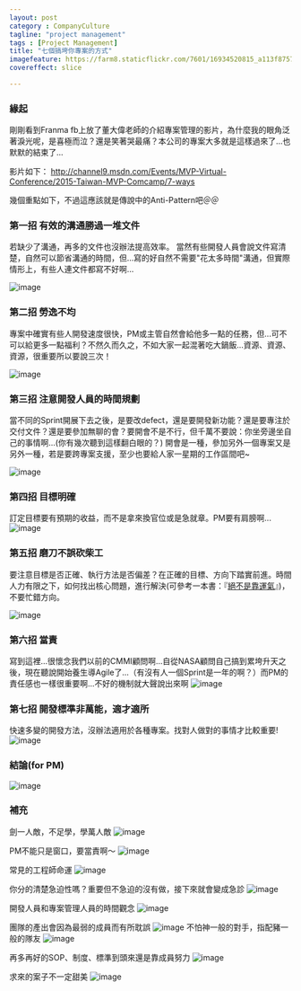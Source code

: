 ```yaml
---
layout: postcategory : CompanyCulture 
tagline: "project management"
tags : [Project Management] 
title: "七個搞垮你專案的方式"
imagefeature: https://farm8.staticflickr.com/7601/16934520815_a113f8757c_h.jpg
covereffect: slice

---
```


### 緣起
剛剛看到Franma fb上放了董大偉老師的介紹專案管理的影片，為什麼我的眼角泛著淚光呢，是喜極而泣？還是笑著哭最痛？本公司的專案大多就是這樣過來了...也默默的結束了...

影片如下：
http://channel9.msdn.com/Events/MVP-Virtual-Conference/2015-Taiwan-MVP-Comcamp/7-ways


幾個重點如下，不過這應該就是傳說中的Anti-Pattern吧＠＠


### 第一招 有效的溝通勝過一堆文件
若缺少了溝通，再多的文件也沒辦法提高效率。
當然有些開發人員會說文件寫清楚，自然可以節省溝通的時間，但...寫的好自然不需要"花太多時間"溝通，但實際情形上，有些人連文件都寫不好啊...

![image](https://farm9.staticflickr.com/8699/16933195841_298f0e79a8_b.jpg)

### 第二招 勞逸不均
專案中確實有些人開發速度很快，PM或主管自然會給他多一點的任務，但...可不可以給更多一點福利？不然久而久之，不如大家一起混著吃大鍋飯...資源、資源、資源，很重要所以要說三次！

![image](https://farm8.staticflickr.com/7646/16311786914_c056918e58_b.jpg)


### 第三招 注意開發人員的時間規劃
當不同的Sprint開展下去之後，是要改defect，還是要開發新功能？還是要專注於交付文件？還是要參加無聊的會？要開會不是不行，但千萬不要說：你坐旁邊坐自己的事情啊...(你有幾次聽到這樣翻白眼的？) 開會是一種，參加另外一個專案又是另外一種，若是要跨專案支援，至少也要給人家一星期的工作區間吧~

![image](https://farm9.staticflickr.com/8697/16908249636_de2a9e31db_b.jpg)

### 第四招 目標明確
訂定目標要有預期的收益，而不是拿來換官位或是急就章。PM要有肩膀啊...
![image](https://farm8.staticflickr.com/7591/16314136803_820b4341b1_b.jpg)

### 第五招 磨刀不誤砍柴工

要注意目標是否正確、執行方法是否偏差？在正確的目標、方向下踏實前進。時間人力有限之下，如何找出核心問題，進行解決(可參考一本書：『[絕不是靠運氣](http://www.books.com.tw/products/0010196075)』)，不要忙錯方向。

![image](https://farm8.staticflickr.com/7636/16746509388_d0e9c27fb7_b.jpg)

### 第六招 當責
寫到這裡...很懷念我們以前的CMMI顧問啊...自從NASA顧問自己搞到累垮升天之後，現在聽說開始養生導Agile了...（有沒有人一個Sprint是一年的啊？）而PM的責任感也一樣很重要啊...不好的機制就大聲說出來啊
![image](https://farm9.staticflickr.com/8702/16311784754_874bdea076_b.jpg)

### 第七招 開發標準非萬能，適才適所
快速多變的開發方法，沒辦法適用於各種專案。找對人做對的事情才比較重要!
![image](https://farm8.staticflickr.com/7623/16933199221_4163dd7eb2_b.jpg)

### 結論(for PM)
![image](https://farm9.staticflickr.com/8694/16933196541_0047b4dd45_b.jpg)


### 補充
劍一人敵，不足學，學萬人敵
![image](https://farm9.staticflickr.com/8751/16746741960_f79ca848c5_b.jpg)

PM不能只是窗口，要當責啊～
![image](https://farm9.staticflickr.com/8739/16311785394_71b6d46507_b.jpg)

常見的工程師命運
![image](https://farm9.staticflickr.com/8747/16933197281_ce30e99189_b.jpg)


你分的清楚急迫性嗎？重要但不急迫的沒有做，接下來就會變成急診
![image](https://farm9.staticflickr.com/8711/16747965919_d7193fab7c_b.jpg)



開發人員和專案管理人員的時間觀念
![image](https://farm9.staticflickr.com/8716/16932875522_c45e4f25aa_b.jpg)

團隊的產出會因為最弱的成員而有所耽誤
![image](https://farm8.staticflickr.com/7648/16933197891_d9aae43ec1_b.jpg)
不怕神一般的對手，指配豬一般的隊友
![image](https://farm8.staticflickr.com/7604/16933197271_9b0fcea1e9_b.jpg)

再多再好的SOP、制度、標準到頭來還是靠成員努力
![image](https://farm8.staticflickr.com/7651/16726850057_c1b7c50a88_b.jpg)

求來的案子不一定甜美
![image](https://farm8.staticflickr.com/7600/16934175175_f5d1af8be5_b.jpg)